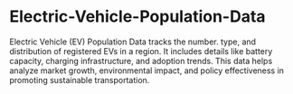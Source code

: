 # Electric-Vehicle-Population-Data
Electric Vehicle (EV) Population Data tracks the number.
type, and distribution of registered EVs in a region. It includes details like battery capacity, charging infrastructure, and adoption trends. This data helps analyze market growth, environmental impact, and policy effectiveness in promoting sustainable transportation.
